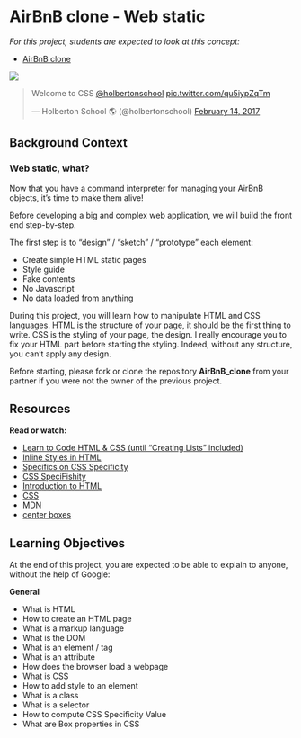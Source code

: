 # AirBnB clone - Web static

_For this project, students are expected to look at this concept:_

- [AirBnB clone](https://intranet.hbtn.io/concepts/74)

<img src="https://twitter.com/i/status/831650456464093185">
<blockquote class="twitter-tweet"><p lang="en" dir="ltr">Welcome to CSS <a href="https://twitter.com/holbertonschool?ref_src=twsrc%5Etfw">@holbertonschool</a> <a href="https://t.co/qu5iypZqTm">pic.twitter.com/qu5iypZqTm</a></p>&mdash; Holberton School 🌎 (@holbertonschool) <a href="https://twitter.com/holbertonschool/status/831650456464093185?ref_src=twsrc%5Etfw">February 14, 2017</a></blockquote>

## Background Context
### Web static, what?

Now that you have a command interpreter for managing your AirBnB objects, it’s time to make them alive!

Before developing a big and complex web application, we will build the front end step-by-step.

The first step is to “design” / “sketch” / “prototype” each element:

- Create simple HTML static pages
- Style guide
- Fake contents
- No Javascript
- No data loaded from anything

During this project, you will learn how to manipulate HTML and CSS languages. HTML is the structure of your page, it should be the first thing to write. CSS is the styling of your page, the design. I really encourage you to fix your HTML part before starting the styling. Indeed, without any structure, you can’t apply any design.

Before starting, please fork or clone the repository **AirBnB_clone** from your partner if you were not the owner of the previous project.

## Resources

**Read or watch:**

- [Learn to Code HTML & CSS (until “Creating Lists” included)](https://learn.shayhowe.com/html-css/)
- [Inline Styles in HTML](https://www.codecademy.com/articles/html-inline-styles)
- [Specifics on CSS Specificity](https://css-tricks.com/specifics-on-css-specificity/)
- [CSS SpeciFishity](http://www.standardista.com/wp-content/uploads/2012/01/specificity3.pdf)
- [Introduction to HTML](https://developer.mozilla.org/en-US/docs/Learn/HTML/Introduction_to_HTML)
- [CSS](https://developer.mozilla.org/en-US/docs/Learn/CSS)
- [MDN](https://developer.mozilla.org/en-US/)
- [center boxes](https://css-tricks.com/centering-css-complete-guide/)

## Learning Objectives

At the end of this project, you are expected to be able to explain to anyone, without the help of Google:

**General**

- What is HTML
- How to create an HTML page
- What is a markup language
- What is the DOM
- What is an element / tag
- What is an attribute
- How does the browser load a webpage
- What is CSS
- How to add style to an element
- What is a class
- What is a selector
- How to compute CSS Specificity Value
- What are Box properties in CSS
